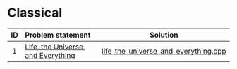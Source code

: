 # Classical

| ID | Problem statement | Solution |
|:--:|:------------------|:--------:|
| 1  | [Life, the Universe, and Everything](http://www.spoj.com/problems/TEST/) | [life_the_universe_and_everything.cpp](./life_the_universe_and_everything.cpp) |
